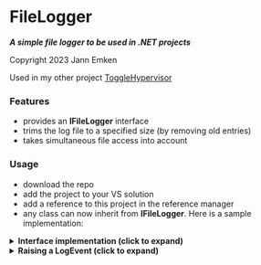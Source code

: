  # FileLogger
 ***A simple file logger to be used in .NET projects***
 
 Copyright 2023 Jann Emken
 
 Used in my other project [ToggleHypervisor](https://github.com/q-g-j/ToggleHypervisor)
 
 ### Features
 - provides an **IFileLogger** interface
 - trims the log file to a specified size (by removing old entries)
 - takes simultaneous file access into account
 
 ### Usage
 - download the repo
 - add the project to your VS solution
 - add a reference to this project in the reference manager
 - any class can now inherit from **IFileLogger**.  Here is a sample implementation:
 
<details>
<summary><b>Interface implementation (click to expand)</b></summary>

```
public class MyClass : IFileLogger
{
    private readonly FileLogger fileLogger;
    
    public MyClass()
    {
        // pass the log filename and the desired max. log file size in KB to the constructor:
        fileLogger = new FileLogger("MyProgram.log", 4);   
        LogEvent += fileLogger.LogWriteLine;
    }
    
    public event Action<object, LoggerEventArgs> LogEvent;

    void IFileLogger.OnLogEvent(object o, LoggerEventArgs eventArgs)
    {
        RaiseLogEvent(o, eventArgs);
    }

    LoggerEventArgs IFileLogger.GetEventArgs(string message, string className, string methodName, Exception e)
    {
        return GetLoggerEventArgs(message, className, methodName, e);
    }

    protected virtual void RaiseLogEvent(object o, LoggerEventArgs eventArgs)
    {
        LogEvent?.Invoke(o, eventArgs);
    }

    protected virtual LoggerEventArgs GetLoggerEventArgs(string message, string className, string methodName, Exception e)
    {
        return new LoggerEventArgs(message, className, methodName, e);
    }
}
```
</details>

<details>
<summary><b>Raising a LogEvent (click to expand)</b></summary>

```
try
{
    // some code
}
catch (Exception ex)
{
    LoggerEventArgs loggerEventArgs = GetLoggerEventArgs(
        String.Empty,
        GetType().Name,
        MethodBase.GetCurrentMethod().Name,
        ex
        );
    RaiseLogEvent(this, loggerEventArgs);
}
```
</details>
